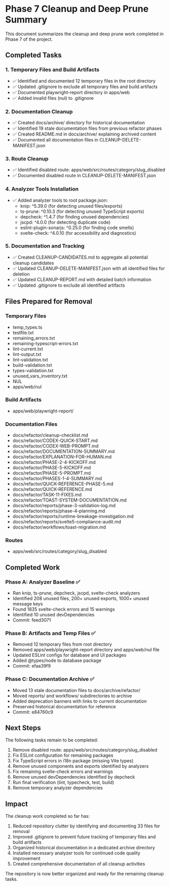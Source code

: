 # Phase 7 Cleanup and Deep Prune Summary

This document summarizes the cleanup and deep prune work completed in Phase 7 of the project.

## Completed Tasks

### 1. Temporary Files and Build Artifacts
- ✅ Identified and documented 12 temporary files in the root directory
- ✅ Updated .gitignore to exclude all temporary files and build artifacts
- ✅ Documented playwright-report directory in apps/web
- ✅ Added invalid files (nul) to .gitignore

### 2. Documentation Cleanup
- ✅ Created docs/archive/ directory for historical documentation
- ✅ Identified 19 stale documentation files from previous refactor phases
- ✅ Created README.md in docs/archive/ explaining archived content
- ✅ Documented all documentation files in CLEANUP-DELETE-MANIFEST.json

### 3. Route Cleanup
- ✅ Identified disabled route: apps/web/src/routes/category/slug_disabled
- ✅ Documented disabled route in CLEANUP-DELETE-MANIFEST.json

### 4. Analyzer Tools Installation
- ✅ Added analyzer tools to root package.json:
  - knip: ^5.39.0 (for detecting unused files/exports)
  - ts-prune: ^0.10.3 (for detecting unused TypeScript exports)
  - depcheck: ^1.4.7 (for finding unused dependencies)
  - jscpd: ^4.0.0 (for detecting duplicate code)
  - eslint-plugin-sonarjs: ^0.25.0 (for finding code smells)
  - svelte-check: ^4.0.10 (for accessibility and diagnostics)

### 5. Documentation and Tracking
- ✅ Created CLEANUP-CANDIDATES.md to aggregate all potential cleanup candidates
- ✅ Updated CLEANUP-DELETE-MANIFEST.json with all identified files for deletion
- ✅ Updated CLEANUP-REPORT.md with detailed batch information
- ✅ Updated .gitignore to exclude all identified artifacts

## Files Prepared for Removal

### Temporary Files
- temp_types.ts
- testfile.txt
- remaining_errors.txt
- remaining-typescript-errors.txt
- lint-current.txt
- lint-output.txt
- lint-validation.txt
- build-validation.txt
- types-validation.txt
- unused_vars_inventory.txt
- NUL
- apps/web/nul

### Build Artifacts
- apps/web/playwright-report/

### Documentation Files
- docs/refactor/cleanup-checklist.md
- docs/refactor/CODEX-QUICK-START.md
- docs/refactor/CODEX-WEB-PROMPT.md
- docs/refactor/DOCUMENTATION-SUMMARY.md
- docs/refactor/EXPLANATION-FOR-HUMAN.md
- docs/refactor/PHASE-2-4-KICKOFF.md
- docs/refactor/PHASE-5-KICKOFF.md
- docs/refactor/PHASE-5-PROMPT.md
- docs/refactor/PHASES-1-4-SUMMARY.md
- docs/refactor/QUICK-REFERENCE-PHASE-5.md
- docs/refactor/QUICK-REFERENCE.md
- docs/refactor/TASK-11-FIXES.md
- docs/refactor/TOAST-SYSTEM-DOCUMENTATION.md
- docs/refactor/reports/phase-3-validation-log.md
- docs/refactor/reports/phase-4-planning.md
- docs/refactor/reports/runtime-breakage-investigation.md
- docs/refactor/reports/svelte5-compliance-audit.md
- docs/refactor/workflows/toast-migration.md

### Routes
- apps/web/src/routes/category/slug_disabled

## Completed Work

### Phase A: Analyzer Baseline ✅
- Ran knip, ts-prune, depcheck, jscpd, svelte-check analyzers
- Identified 208 unused files, 200+ unused exports, 1000+ unused message keys
- Found 1835 svelte-check errors and 15 warnings
- Identified 10 unused devDependencies
- Commit: feed3071

### Phase B: Artifacts and Temp Files ✅
- Removed 12 temporary files from root directory
- Removed apps/web/playwright-report directory and apps/web/nul file
- Updated ESLint configs for database and UI packages
- Added @types/node to database package
- Commit: efaa39f9

### Phase C: Documentation Archive ✅
- Moved 13 stale documentation files to docs/archive/refactor/
- Moved reports/ and workflows/ subdirectories to archive
- Added deprecation banners with links to current documentation
- Preserved historical documentation for reference
- Commit: e84760c9

## Next Steps

The following tasks remain to be completed:

1. Remove disabled route: apps/web/src/routes/category/slug_disabled
2. Fix ESLint configuration for remaining packages
3. Fix TypeScript errors in i18n package (missing Vite types)
4. Remove unused components and exports identified by analyzers
5. Fix remaining svelte-check errors and warnings
6. Remove unused devDependencies identified by depcheck
7. Run final verification (lint, typecheck, test, build)
8. Remove temporary analyzer dependencies

## Impact

The cleanup work completed so far has:

1. Reduced repository clutter by identifying and documenting 33 files for removal
2. Improved .gitignore to prevent future tracking of temporary files and build artifacts
3. Organized historical documentation in a dedicated archive directory
4. Installed necessary analyzer tools for continued code quality improvement
5. Created comprehensive documentation of all cleanup activities

The repository is now better organized and ready for the remaining cleanup tasks.